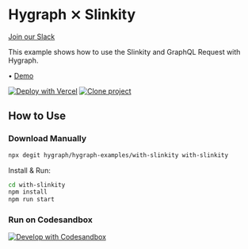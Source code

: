 # Hygraph ⨯ Slinkity

[Join our Slack](https://slack.hygraph.com)

This example shows how to use the Slinkity and GraphQL Request with
Hygraph.

• [Demo](https://hygraph-with-slinkity.vercel.app/)

[![Deploy with Vercel](https://vercel.com/button)](https://vercel.com/import/project?template=https://github.com/hygraph/hygraph-examples/tree/master/with-slinkity) [![Clone project](https://hygraph.com/button)](https://app.hygraph.com/clone/0ff23f7a41ce4da69a366ab299cc24d8)

## How to Use

### Download Manually

```bash
npx degit hygraph/hygraph-examples/with-slinkity with-slinkity
```

Install & Run:

```bash
cd with-slinkity
npm install
npm run start
```

### Run on Codesandbox

[![Develop with Codesandbox](https://codesandbox.io/static/img/play-codesandbox.svg)](https://codesandbox.io/s/github/hygraph/hygraph-examples/tree/master/with-slinkity)
